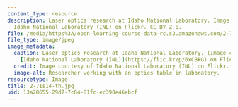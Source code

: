 ```yaml
---
content_type: resource
description: Laser optics research at Idaho National Laboratory. Image courtesy of
  Idaho National Laboratory (INL) on Flickr. CC BY 2.0.
file: /media/https%3A/open-learning-course-data-rc.s3.amazonaws.com/2-71-optics-spring-2014/13a2865529d77c8481fcec390e46ebcf_2-71s14-th.jpg
file_type: image/jpeg
image_metadata:
  caption: Laser optics research at Idaho National Laboratory. (Image courtesy of
    [Idaho National Laboratory (INL)](https://flic.kr/p/6xCBkG) on Flickr. CC BY 2.0.)
  credit: Image courtesy of Idaho National Laboratory (INL) on Flickr. CC BY 2.0.
  image-alt: Researcher working with an optics table in laboratory.
resourcetype: Image
title: 2-71s14-th.jpg
uid: 13a28655-29d7-7c84-81fc-ec390e46ebcf
---
```

